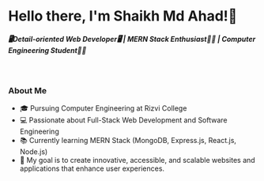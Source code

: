 <h1>Hello there, I'm Shaikh Md Ahad!👋</h1> 
<h5>🖥Detail-oriented Web Developer🖥 | MERN Stack Enthusiast👨‍💻 | Computer Engineering Student👨‍🎓</h5><br/>
<h3>About Me</h3>
<ul>
  <li>🎓 Pursuing Computer Engineering at Rizvi College</li>
  <li>💻 Passionate about Full-Stack Web Development and Software Engineering</li>
  <li>📚 Currently learning MERN Stack (MongoDB, Express.js, React.js, Node.js)</li>
  <li>🎯 My goal is to create innovative, accessible, and scalable websites and applications that enhance user experiences.</li>
</ul>

